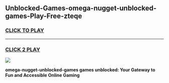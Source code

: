 
## Unblocked-Games-omega-nugget-unblocked-games-Play-Free-zteqe
<h3>
<a href="https://premium76.site?title=omega-nugget-unblocked-games&ref=17A">CLICK TO PLAY</a></h3>
<hr>

<h3>
<a href="https://premium76.site?title=omega-nugget-unblocked-games&ref=17A">CLICK 2 PLAY</a>
  
</h3>

<a href="https://premium76.site?title=omega-nugget-unblocked-games&ref=17A"><img src="https://clearcache.store/games.png"></a>


**omega-nugget-unblocked-games games unblocked: Your Gateway to Fun and Accessible Online Gaming**
